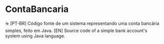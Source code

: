 # ContaBancaria
☕ [PT-BR] Código fonte de um sistema representando uma conta bancária simples, feito em Java. [EN] Source code of a simple bank account's system using Java language.
